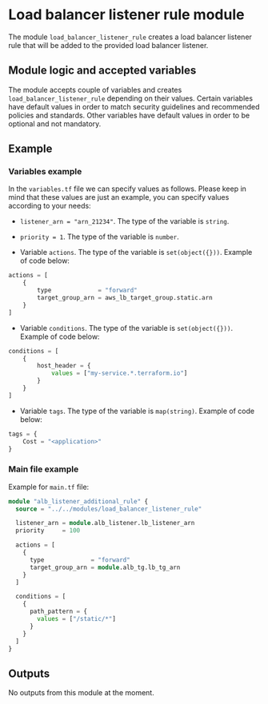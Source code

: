 # Load balancer listener rule module

The module `load_balancer_listener_rule` creates a load balancer listener rule that will be added to the provided load balancer listener.

## Module logic and accepted variables

The module accepts couple of variables and creates `load_balancer_listener_rule` depending on their values. Certain variables have default values in order to match security guidelines and recommended policies and standards. Other variables have default values in order to be optional and not mandatory.

## Example

### Variables example

In the `variables.tf` file we can specify values as follows. Please keep in mind that these values are just an example, you can specify values according to your needs:

- `listener_arn = "arn_21234"`. The type of the variable is `string`.
- `priority = 1`. The type of the variable is `number`.

- Variable `actions`. The type of the variable is `set(object({}))`.
Example of code below:

```terraform
actions = [
    {
        type             = "forward"
        target_group_arn = aws_lb_target_group.static.arn
    }
]
```

- Variable `conditions`. The type of the variable is `set(object({}))`.
Example of code below:

```terraform
conditions = [
    {
        host_header = {
            values = ["my-service.*.terraform.io"]
        }
    }
]
```

- Variable `tags`. The type of the variable is `map(string)`.
Example of code below:

```terraform
tags = {
    Cost = "<application>"
}
```

### Main file example

Example for `main.tf` file:

```terraform
module "alb_listener_additional_rule" {
  source = "../../modules/load_balancer_listener_rule"

  listener_arn = module.alb_listener.lb_listener_arn
  priority     = 100

  actions = [
    {
      type             = "forward"
      target_group_arn = module.alb_tg.lb_tg_arn
    }
  ]

  conditions = [
    {
      path_pattern = {
        values = ["/static/*"]
      }
    }
  ]
}
```

## Outputs

No outputs from this module at the moment.
